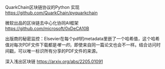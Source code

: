 QuarkChain区块链协议的Python 实现
https://github.com/QuarkChain/pyquarkchain

微软出品的区块链去中心化协同AI框架
https://github.com/microsoft/0xDeCA10B

出版商的秘密监控：Elsevier在每个pdf的metadata里嵌了一个哈希值，这个哈希值对每次PDF文件下载都是*唯一的*，即使来自同一篇论文也会不一样。结合访问时间戳，可以唯一标识所有分享的PDF文件的来源。

深入浅出区块链
https://arxiv.org/abs/2205.01091